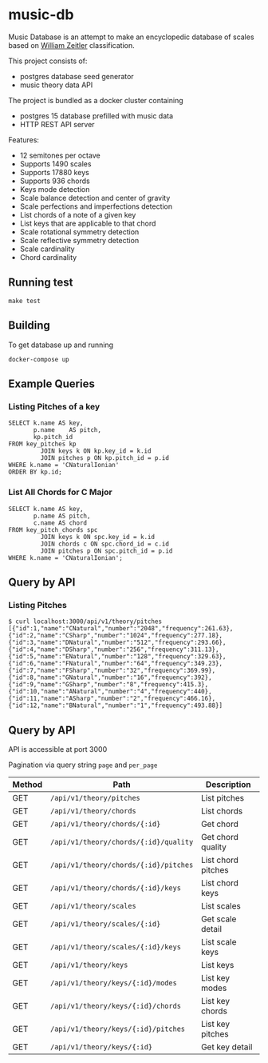# music-db

Music Database is an attempt to make an encyclopedic database of scales based on [William Zeitler](https://allthescales.org) classification.

This project consists of:
- postgres database seed generator
- music theory data API

The project is bundled as a docker cluster containing
- postgres 15 database prefilled with music data
- HTTP REST API server

Features:
- 12 semitones per octave
- Supports 1490 scales
- Supports 17880 keys
- Supports 936 chords
- Keys mode detection
- Scale balance detection and center of gravity
- Scale perfections and imperfections detection
- List chords of a note of a given key
- List keys that are applicable to that chord
- Scale rotational symmetry detection
- Scale reflective symmetry detection
- Scale cardinality
- Chord cardinality

## Running test

```shell
make test
```
## Building

To get database up and running

```shell
docker-compose up
```

## Example Queries
### Listing Pitches of a key

```postgresql
SELECT k.name AS key,
       p.name    AS pitch,
       kp.pitch_id
FROM key_pitches kp
         JOIN keys k ON kp.key_id = k.id
         JOIN pitches p ON kp.pitch_id = p.id
WHERE k.name = 'CNaturalIonian'
ORDER BY kp.id;
```

### List All Chords for C Major

```postgresql
SELECT k.name AS key,
       p.name AS pitch,
       c.name AS chord
FROM key_pitch_chords spc
         JOIN keys k ON spc.key_id = k.id
         JOIN chords c ON spc.chord_id = c.id
         JOIN pitches p ON spc.pitch_id = p.id
WHERE k.name = 'CNaturalIonian';
```

## Query by API

### Listing Pitches
```shell
$ curl localhost:3000/api/v1/theory/pitches
[{"id":1,"name":"CNatural","number":"2048","frequency":261.63},{"id":2,"name":"CSharp","number":"1024","frequency":277.18},{"id":3,"name":"DNatural","number":"512","frequency":293.66},{"id":4,"name":"DSharp","number":"256","frequency":311.13},{"id":5,"name":"ENatural","number":"128","frequency":329.63},{"id":6,"name":"FNatural","number":"64","frequency":349.23},{"id":7,"name":"FSharp","number":"32","frequency":369.99},{"id":8,"name":"GNatural","number":"16","frequency":392},{"id":9,"name":"GSharp","number":"8","frequency":415.3},{"id":10,"name":"ANatural","number":"4","frequency":440},{"id":11,"name":"ASharp","number":"2","frequency":466.16},{"id":12,"name":"BNatural","number":"1","frequency":493.88}]
```

## Query by API

API is accessible at port 3000

Pagination via query string `page` and `per_page`

| Method | Path                                  | Description        |
|--------|---------------------------------------|--------------------|
| GET    | `/api/v1/theory/pitches`              | List pitches       |
| GET    | `/api/v1/theory/chords`               | List chords        |
| GET    | `/api/v1/theory/chords/{:id}`         | Get chord          |
| GET    | `/api/v1/theory/chords/{:id}/quality` | Get chord quality  |
| GET    | `/api/v1/theory/chords/{:id}/pitches` | List chord pitches |
| GET    | `/api/v1/theory/chords/{:id}/keys`    | List chord keys    |
| GET    | `/api/v1/theory/scales`               | List scales        |
| GET    | `/api/v1/theory/scales/{:id}`         | Get scale detail   |
| GET    | `/api/v1/theory/scales/{:id}/keys`    | List scale keys    |
| GET    | `/api/v1/theory/keys`                 | List keys          |
| GET    | `/api/v1/theory/keys/{:id}/modes`     | List key modes     |
| GET    | `/api/v1/theory/keys/{:id}/chords`    | List key chords    |
| GET    | `/api/v1/theory/keys/{:id}/pitches`   | List key pitches   |
| GET    | `/api/v1/theory/keys/{:id}`           | Get key detail     |
